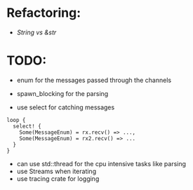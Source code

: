 # Refactoring:
- *String vs &str*

# TODO:
- enum for the messages passed through the channels
- spawn_blocking for the parsing

- use select for catching messages
```
loop {
  select! {
    Some(MessageEnum) = rx.recv() => ...,
    Some(MessageEnum) = rx2.recv() => ...
  }
}
```

- can use std::thread for the cpu intensive tasks like parsing
- use Streams when iterating
- use tracing crate for logging

